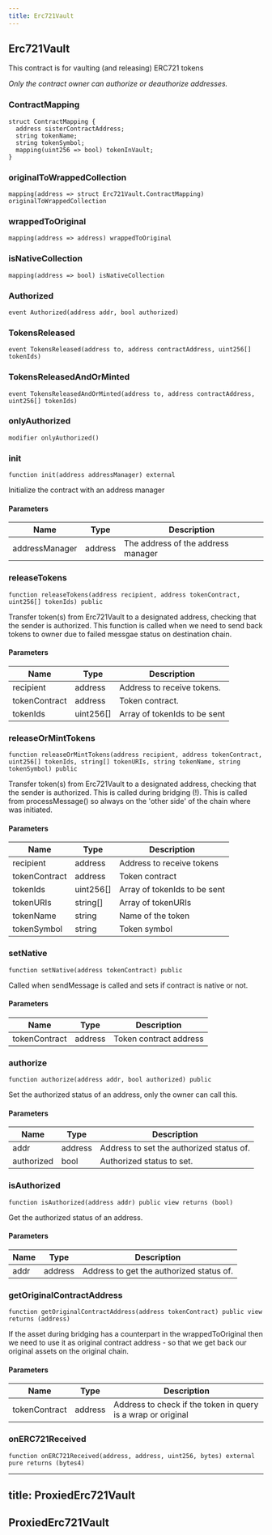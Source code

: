 ```yaml
---
title: Erc721Vault
---
```


## Erc721Vault

This contract is for vaulting (and releasing) ERC721 tokens

_Only the contract owner can authorize or deauthorize addresses._

### ContractMapping

```solidity
struct ContractMapping {
  address sisterContractAddress;
  string tokenName;
  string tokenSymbol;
  mapping(uint256 => bool) tokenInVault;
}
```

### originalToWrappedCollection

```solidity
mapping(address => struct Erc721Vault.ContractMapping) originalToWrappedCollection
```

### wrappedToOriginal

```solidity
mapping(address => address) wrappedToOriginal
```

### isNativeCollection

```solidity
mapping(address => bool) isNativeCollection
```

### Authorized

```solidity
event Authorized(address addr, bool authorized)
```

### TokensReleased

```solidity
event TokensReleased(address to, address contractAddress, uint256[] tokenIds)
```

### TokensReleasedAndOrMinted

```solidity
event TokensReleasedAndOrMinted(address to, address contractAddress, uint256[] tokenIds)
```

### onlyAuthorized

```solidity
modifier onlyAuthorized()
```

### init

```solidity
function init(address addressManager) external
```

Initialize the contract with an address manager

#### Parameters

| Name           | Type    | Description                        |
| -------------- | ------- | ---------------------------------- |
| addressManager | address | The address of the address manager |

### releaseTokens

```solidity
function releaseTokens(address recipient, address tokenContract, uint256[] tokenIds) public
```

Transfer token(s) from Erc721Vault to a designated address, checking that the
sender is authorized. This function is called when we need to send back tokens
to owner due to failed messgae status on destination chain.

#### Parameters

| Name          | Type      | Description                  |
| ------------- | --------- | ---------------------------- |
| recipient     | address   | Address to receive tokens.   |
| tokenContract | address   | Token contract.              |
| tokenIds      | uint256[] | Array of tokenIds to be sent |

### releaseOrMintTokens

```solidity
function releaseOrMintTokens(address recipient, address tokenContract, uint256[] tokenIds, string[] tokenURIs, string tokenName, string tokenSymbol) public
```

Transfer token(s) from Erc721Vault to a designated address, checking that the
sender is authorized. This is called during bridging (!). This is called from processMessage()
so always on the 'other side' of the chain where was initiated.

#### Parameters

| Name          | Type      | Description                  |
| ------------- | --------- | ---------------------------- |
| recipient     | address   | Address to receive tokens    |
| tokenContract | address   | Token contract               |
| tokenIds      | uint256[] | Array of tokenIds to be sent |
| tokenURIs     | string[]  | Array of tokenURIs           |
| tokenName     | string    | Name of the token            |
| tokenSymbol   | string    | Token symbol                 |

### setNative

```solidity
function setNative(address tokenContract) public
```

Called when sendMessage is called and sets if contract is native or not.

#### Parameters

| Name          | Type    | Description            |
| ------------- | ------- | ---------------------- |
| tokenContract | address | Token contract address |

### authorize

```solidity
function authorize(address addr, bool authorized) public
```

Set the authorized status of an address, only the owner can call this.

#### Parameters

| Name       | Type    | Description                              |
| ---------- | ------- | ---------------------------------------- |
| addr       | address | Address to set the authorized status of. |
| authorized | bool    | Authorized status to set.                |

### isAuthorized

```solidity
function isAuthorized(address addr) public view returns (bool)
```

Get the authorized status of an address.

#### Parameters

| Name | Type    | Description                              |
| ---- | ------- | ---------------------------------------- |
| addr | address | Address to get the authorized status of. |

### getOriginalContractAddress

```solidity
function getOriginalContractAddress(address tokenContract) public view returns (address)
```

If the asset during bridging has a counterpart in the wrappedToOriginal then we need to use it
as original contract address - so that we get back our original assets on the original chain.

#### Parameters

| Name          | Type    | Description                                                  |
| ------------- | ------- | ------------------------------------------------------------ |
| tokenContract | address | Address to check if the token in query is a wrap or original |

### onERC721Received

```solidity
function onERC721Received(address, address, uint256, bytes) external pure returns (bytes4)
```

---

## title: ProxiedErc721Vault

## ProxiedErc721Vault
